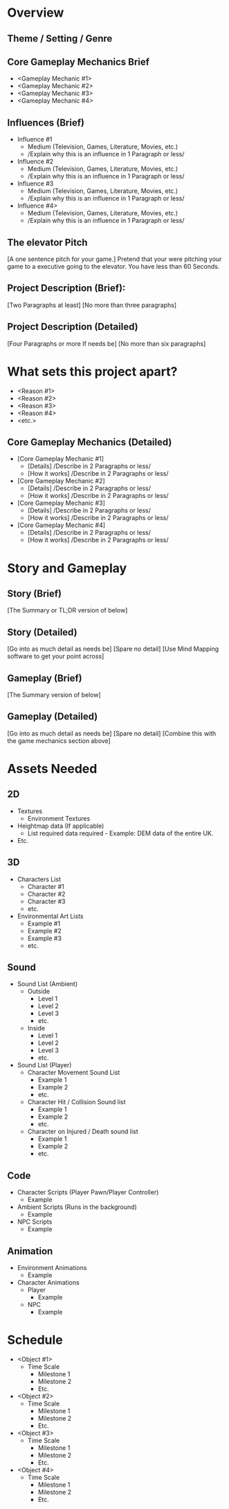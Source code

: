 # Overview

## Theme / Setting / Genre

<Insert Theme here>

## Core Gameplay Mechanics Brief

  - <Gameplay Mechanic #1>
  - <Gameplay Mechanic #2>
  - <Gameplay Mechanic #3>
  - <Gameplay Mechanic #4>

## Influences (Brief)
  - Influence #1
    - Medium (Television, Games, Literature, Movies, etc.)
    - /Explain why this is an influence in 1 Paragraph or less/
  - Influence #2
    - Medium (Television, Games, Literature, Movies, etc.)
    - /Explain why this is an influence in 1 Paragraph or less/
  - Influence #3
    - Medium (Television, Games, Literature, Movies, etc.)
    - /Explain why this is an influence in 1 Paragraph or less/
  - Influence #4>
    - Medium (Television, Games, Literature, Movies, etc.)
    - /Explain why this is an influence in 1 Paragraph or less/

## The elevator Pitch

[A one sentence pitch for your game.]
Pretend that your were pitching your game to a executive going to the elevator. You have less than 60 Seconds.

## Project Description (Brief):

[Two Paragraphs at least]
[No more than three paragraphs]

## Project Description (Detailed)

[Four Paragraphs or more If needs be]
[No more than six paragraphs]

# What sets this project apart?
  - <Reason #1>
  - <Reason #2>
  - <Reason #3>
  - <Reason #4>
  - <etc.>

## Core Gameplay Mechanics (Detailed)
  - [Core Gameplay Mechanic #1]
    - [Details] /Describe in 2 Paragraphs or less/
    - [How it works] /Describe in 2 Paragraphs or less/
  - [Core Gameplay Mechanic #2]
    - [Details] /Describe in 2 Paragraphs or less/
    - [How it works] /Describe in 2 Paragraphs or less/
  - [Core Gameplay Mechanic #3]
    - [Details] /Describe in 2 Paragraphs or less/
    - [How it works] /Describe in 2 Paragraphs or less/
  - [Core Gameplay Mechanic #4]
    - [Details] /Describe in 2 Paragraphs or less/
    - [How it works] /Describe in 2 Paragraphs or less/

# Story and Gameplay

## Story (Brief)

[The Summary or TL;DR version of below]

## Story (Detailed)

[Go into as much detail as needs be]
[Spare no detail]
[Use Mind Mapping software to get your point across]

## Gameplay (Brief)

[The Summary version of below]

## Gameplay (Detailed)

[Go into as much detail as needs be]
[Spare no detail]
[Combine this with the game mechanics section above]

# Assets Needed

## 2D
  - Textures
    - Environment Textures
  - Heightmap data (If applicable)
    - List required data required - Example: DEM data of the entire UK.
  - Etc.

## 3D
  - Characters List
    - Character #1
    - Character #2
    - Character #3
    - etc.
  - Environmental Art Lists
    - Example #1
    - Example #2 
    - Example #3
    - etc.

## Sound
  - Sound List (Ambient)
    - Outside
      - Level 1
      - Level 2 
      - Level 3
      - etc.
    - Inside
      - Level 1
      - Level 2
      - Level 3
      - etc.
  - Sound List (Player)
    - Character Movement Sound List
      - Example 1
      - Example 2
      - etc. 
    - Character Hit / Collision Sound list
      - Example 1
      - Example 2
      - etc.
    - Character on Injured / Death sound list
      - Example 1
      - Example 2
      - etc.

## Code
  - Character Scripts (Player Pawn/Player Controller)
    - Example
  - Ambient Scripts (Runs in the background)
    - Example
  - NPC Scripts
    - Example

## Animation
  - Environment Animations 
    - Example
  - Character Animations 
    - Player
      - Example 
    - NPC
      - Example

# Schedule
  - <Object #1>
    - Time Scale
      - Milestone 1
      - Milestone 2
      - Etc.
  - <Object #2>
    - Time Scale
      - Milestone 1
      - Milestone 2
      - Etc.
  - <Object #3>
    - Time Scale
      - Milestone 1
      - Milestone 2
      - Etc.
  - <Object #4>
    - Time Scale
      - Milestone 1
      - Milestone 2
      - Etc.